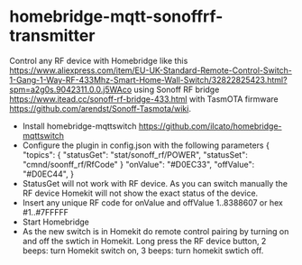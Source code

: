# homebridge-mqtt-sonoffrf-transmitter

Control any RF device with Homebridge like this https://www.aliexpress.com/item/EU-UK-Standard-Remote-Control-Switch-1-Gang-1-Way-RF-433Mhz-Smart-Home-Wall-Switch/32822825423.html?spm=a2g0s.9042311.0.0.j5WAco using Sonoff RF bridge https://www.itead.cc/sonoff-rf-bridge-433.html with TasmOTA firmware https://github.com/arendst/Sonoff-Tasmota/wiki.

+ Install homebridge-mqttswitch https://github.com/ilcato/homebridge-mqttswitch
+ Configure the plugin in config.json with the following parameters
  {
  "topics": {
 	  "statusGet": 	"stat/sonoff_rf/POWER",
 	  "statusSet": 	"cmnd/soonff_rf/RfCode"
	}
  "onValue": "#D0EC33",
  "offValue": "#D0EC44",
  }
+ StatusGet will not work with RF device. As you can switch manually the RF device Homekit will not show the exact status of the device.
+ Insert any unique RF code for onValue and offValue 1..8388607 or hex #1..#7FFFFF
+ Start Homebridge
+ As the new switch is in Homekit do remote control pairing by turning on and off the swtich in Homekit. Long press the RF device button, 2 beeps: turn Homekit switch on, 3 beeps: turn homekit swtich off.
